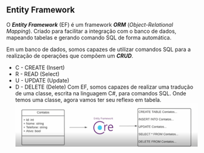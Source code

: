 ## Entity Framework

O ***Entity Framework*** (EF) é um framework ***ORM*** (*Object-Relational Mapping*). Criado para facilitar a integração com o banco de dados, mapeando tabelas e gerando comando SQL de forma automática.

Em um banco de dados, somos capazes de utilizar comandos SQL para a realização de operações que compõem um ***CRUD***.
- C - CREATE (Insert)
- R - READ (Select)
- U - UPDATE (Update)
- D - DELETE (Delete)
Com EF, somos capazes de realizar uma tradução de uma classe, escrita na linguagem C#, para comandos SQL. Onde temos uma classe, agora vamos ter seu reflexo em tabela.
![](Images/Pasted%20image%2020250821203433.png)